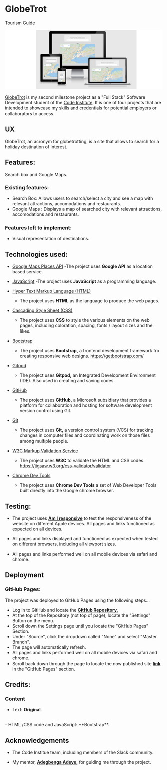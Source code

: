 # GlobeTrot
Tourism Guide

<img src="assets/images/Read.png" style="margin: 0;">


<a href="https://denaman.github.io/GlobeTrot/">GlobeTrot</a> is my second milestone project as a "Full Stack" Software Development student of the <a href="https://codeinstitute.net/">Code Institute</a>. It is one of four 
projects that are intended to showcase my skills and credentials for potential employers or collaborators to access.


## UX

GlobeTrot, an acronym for globetrotting, is a site that allows to search for a holiday destination of interest.

## Features:

Search box and Google Maps.

### Existing features:
- Search Box: Allows users to search/select a city and see a map with relevant attractions, accomodations and restaurants.
- Google Maps : Displays a map of searched city with relevant attractions, accomodations and restaurants.

### Features left to implement:
- Visual representation of destinations.


## Technologies used:

- [Google Maps Places API](https://cloud.google.com/maps-platform/)
    -The project uses **Google API** as a location based service.

- [JavaScript](https://www.javascript.com/)
    -The project uses **JavaScript** as a programming language.
    
- [Hyper Text Markup Language (HTML)](https://developer.mozilla.org/en-US/docs/Web/HTML)
    - The project uses **HTML** as the language to produce the web pages.

- [Cascading Style Sheet (CSS)](https://www.w3.org/Style/CSS/Overview.en.html)
    - The project uses **CSS** to style the various elements on the web pages, including coloration, spacing, fonts / layout sizes and the likes.

- [Bootstrap](https://https://getbootstrap.com/)
    - The project uses **Bootstrap,** a frontend development framework fro creating responsive web designs.
    https://getbootstrap.com/

- [Gitpod](https://www.gitpod.io/)
    - The project uses **Gitpod,** an Integrated Development Environment (IDE). Also used in creating and saving codes.

- [GitHub]( https://github)
    - The project uses **GitHub,** a Microsoft subsidiary that provides a platform for collaboration and hosting for software development version control using Git.

- [Git](https://git-scm.com/)
    - The project uses **Git,** a version control system (VCS) for tracking changes in computer files and coordinating work on those files among multiple people.

- [W3C Markup Validation Service](https://validator.w3.org/)
    - The project uses **W3C** to validate the HTML and CSS codes. https://jigsaw.w3.org/css-validator/validator

- [Chrome Dev Tools](https://developers.google.com/web/tools/chrome-devtools)
    - The project uses **Chrome Dev Tools** a set of Web Developer Tools built directly into the Google chrome browser.


## Testing:

- The project uses <a href="http://ami.responsivedesign.is/">**Am I responsive**</a> to test the responsiveness of the website on different Apple devices.
  All pages and links functioned as expected on all devices.

- All pages and links displayed and functioned as expected when tested on different browsers, including all viewport sizes.

- All pages and links performed well on all mobile devices via safari and chrome.


## Deployment

### GitHub Pages:
The project was deployed to GitHub Pages using the following steps...

- Log in to GitHub and locate the <a href="https://github.com/">**GitHub Repository.**</a>
- At the top of the Repository (not top of page), locate the "Settings" Button on the menu.
- Scroll down the Settings page until you locate the "GitHub Pages" Section.
- Under "Source", click the dropdown called "None" and select "Master Branch".
- The page will automatically refresh.
- All pages and links performed well on all mobile devices via safari and chrome.
- Scroll back down through the page to locate the now published site <a href="https://denaman.github.io/GlobeTrot/">**link**</a>  in the "GitHub Pages" section.


## Credits:

### Content
- Text: **Original**.
<br>
- HTML /CSS code and JavaScript: **Bootstrap**.


## Acknowledgements

- The Code Institue team, including members of the Slack community.

- My mentor, <a href="https://github.com/deye9">**Adegbenga Adeye,**</a> for guiding me through the project.
